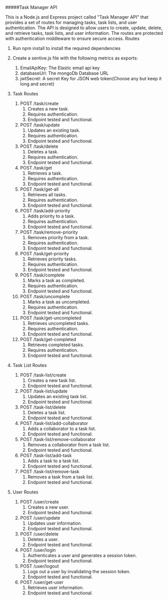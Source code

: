#####Task Manager API

This is a Node.js and Express project called "Task Manager API" that provides a set of routes for managing tasks, task lists, and user authentication. The API is designed to allow users to create, update, delete, and retrieve tasks, task lists, and user information. The routes are protected with authentication middleware to ensure secure access.
Routes

1. Run npm install to install the required dependencies

2. Create a sentive.js file with the following metrics as exports:

   1. EmailApiKey: The Elastic email api key
   2. databaseUrl: The mongoDb Database URL
   3. jwtSecret: A secret Key for JSON web token(Choose any but keep it long and secret)

3. Task Routes
   1. POST /task/create
      1. Creates a new task.
      2. Requires authentication.
      3. Endpoint tested and functional.
   2. POST /task/update
      1. Updates an existing task.
      2. Requires authentication.
      3. Endpoint tested and functional.
   3. POST /task/delete
      1. Deletes a task.
      2. Requires authentication.
      3. Endpoint tested and functional.
   4. POST /task/get
      1. Retrieves a task.
      2. Requires authentication.
      3. Endpoint tested and functional.
   5. POST /task/get-all
      1. Retrieves all tasks.
      2. Requires authentication.
      3. Endpoint tested and functional.
   6. POST /task/add-priority
      1. Adds priority to a task.
      2. Requires authentication.
      3. Endpoint tested and functional.
   7. POST /task/remove-priority
      1. Removes priority from a task.
      2. Requires authentication.
      3. Endpoint tested and functional.
   8. POST /task/get-priority
      1. Retrieves priority tasks.
      2. Requires authentication.
      3. Endpoint tested and functional.
   9. POST /task/complete
      1. Marks a task as completed.
      2. Requires authentication.
      3. Endpoint tested and functional.
   10. POST /task/uncomplete
       1. Marks a task as uncompleted.
       2. Requires authentication.
       3. Endpoint tested and functional.
   11. POST /task/get-uncompleted
       1. Retrieves uncompleted tasks.
       2. Requires authentication.
       3. Endpoint tested and functional.
   12. POST /task/get-completed
       1. Retrieves completed tasks.
       2. Requires authentication.
       3. Endpoint tested and functional.
4. Task List Routes
   1. POST /task-list/create
      1. Creates a new task list.
      2. Endpoint tested and functional.
   2. POST /task-list/update
      1. Updates an existing task list.
      2. Endpoint tested and functional.
   3. POST /task-list/delete
      1. Deletes a task list.
      2. Endpoint tested and functional.
   4. POST /task-list/add-collaborator
      1. Adds a collaborator to a task list.
      2. Endpoint tested and functional.
   5. POST /task-list/remove-collaborator
      1. Removes a collaborator from a task list.
      2. Endpoint tested and functional.
   6. POST /task-list/add-task
      1. Adds a task to a task list.
      2. Endpoint tested and functional.
   7. POST /task-list/remove-task
      1. Removes a task from a task list.
      2. Endpoint tested and functional.
5. User Routes
   1. POST /user/create
      1. Creates a new user.
      2. Endpoint tested and functional.
   2. POST /user/update
      1. Updates user information.
      2. Endpoint tested and functional.
   3. POST /user/delete
      1. Deletes a user.
      2. Endpoint tested and functional.
   4. POST /user/login
      1. Authenticates a user and generates a session token.
      2. Endpoint tested and functional.
   5. POST /user/logout
      1. Logs out a user by invalidating the session token.
      2. Endpoint tested and functional.
   6. POST /user/get-user
      1. Retrieves user information.
      2. Endpoint tested and functional.
